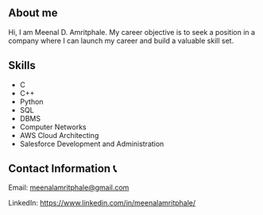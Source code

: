 

## About me
Hi, I am Meenal D. Amritphale. My career objective is to seek a position in a company where I can launch my career and build a valuable skill set.

## Skills
- C
- C++
- Python
- SQL
- DBMS
- Computer Networks
- AWS Cloud Architecting
- Salesforce Development and Administration


## Contact Information :telephone_receiver:


Email: meenalamritphale@gmail.com

LinkedIn: https://www.linkedin.com/in/meenalamritphale/ 


